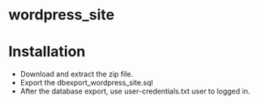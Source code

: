 # wordpress_site

# Installation
- Download and extract the zip file.
- Export the dbexport_wordpress_site.sql
- After the database export, use user-credentials.txt user to logged in. 
